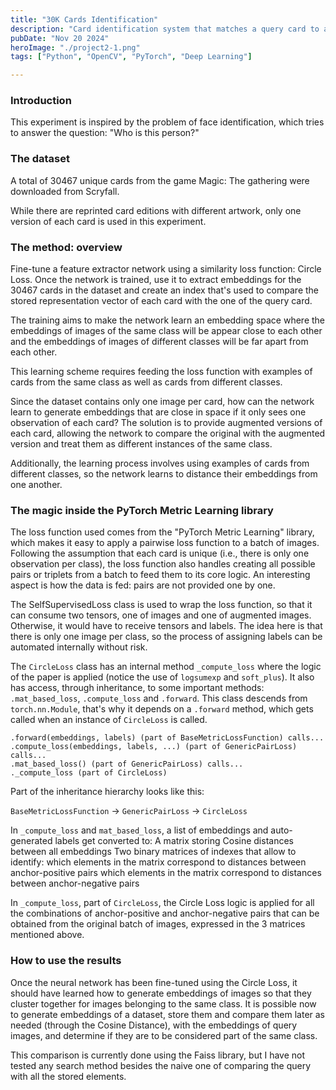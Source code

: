 ```yaml
---
title: "30K Cards Identification"
description: "Card identification system that matches a query card to a 30K card database using fine-tuned deep feature embeddings and similarity search."
pubDate: "Nov 20 2024"
heroImage: "./project2-1.png"
tags: ["Python", "OpenCV", "PyTorch", "Deep Learning"]

---
```


### Introduction

This experiment is inspired by the problem of face identification, which tries to answer the question: "Who is this person?"


### The dataset

A total of 30467 unique cards from the game Magic: The gathering were downloaded from Scryfall.

While there are reprinted card editions with different artwork, only one version of each card is used in this experiment.

### The method: overview

Fine-tune a feature extractor network using a similarity loss function: Circle Loss. Once the network is trained, use it to extract embeddings for the 30467 cards in the dataset and create an index that's used to compare the stored representation vector of each card with the one of the query card.

The training aims to make the network learn an embedding space where the embeddings of images of the same class will be appear close to each other and the embeddings of images of different classes will be far apart from each other.

This learning scheme requires feeding the loss function with examples of cards from the same class as well as cards from different classes.

Since the dataset contains only one image per card, how can the network learn to generate embeddings that are close in space if it only sees one observation of each card? The solution is to provide augmented versions of each card, allowing the network to compare the original with the augmented version and treat them as different instances of the same class.

Additionally, the learning process involves using examples of cards from different classes, so the network learns to distance their embeddings from one another.


### The magic inside the PyTorch Metric Learning library

The loss function used comes from the "PyTorch Metric Learning" library, which makes it easy to apply a pairwise loss function to a batch of images. Following the assumption that each card is unique (i.e., there is only one observation per class), the loss function also handles creating all possible pairs or triplets from a batch to feed them to its core logic. An interesting aspect is how the data is fed: pairs are not provided one by one.

The SelfSupervisedLoss class is used to wrap the loss function, so that it can consume two tensors, one of images and one of augmented images. Otherwise, it would have to receive tensors and labels. The idea here is that there is only one image per class, so the process of assigning labels can be automated internally without risk.

The `CircleLoss` class has an internal method `_compute_loss` where the logic of the paper is applied (notice the use of `logsumexp` and `soft_plus`). It also has access, through inheritance, to some important methods: `.mat_based_loss`, `.compute_loss` and `.forward`. This class descends from `torch.nn.Module`, that's why it depends on a `.forward` method, which gets called when an instance of `CircleLoss` is called.

    .forward(embeddings, labels) (part of BaseMetricLossFunction) calls...
    .compute_loss(embeddings, labels, ...) (part of GenericPairLoss) calls...
    .mat_based_loss() (part of GenericPairLoss) calls...
    ._compute_loss (part of CircleLoss)

Part of the inheritance hierarchy looks like this:

`BaseMetricLossFunction` -> `GenericPairLoss` -> `CircleLoss`

In `_compute_loss` and `mat_based_loss`, a list of embeddings and auto-generated labels get converted to:
    A matrix storing Cosine distances between all embeddings
    Two binary matrices of indexes that allow to identify:
        which elements in the matrix correspond to distances between anchor-positive pairs
        which elements in the matrix correspond to distances between anchor-negative pairs

In `_compute_loss`, part of `CircleLoss`, the Circle Loss logic is applied for all the combinations of anchor-positive and anchor-negative pairs that can be obtained from the original batch of images, expressed in the 3 matrices mentioned above.

### How to use the results

Once the neural network has been fine-tuned using the Circle Loss, it should have learned how to generate embeddings of images so that they cluster together for images belonging to the same class. It is possible now to generate embeddings of a dataset, store them and compare them later as needed (through the Cosine Distance), with the embeddings of query images, and determine if they are to be considered part of the same class.

This comparison is currently done using the Faiss library, but I have not tested any search method besides the naive one of comparing the query with all the stored elements.